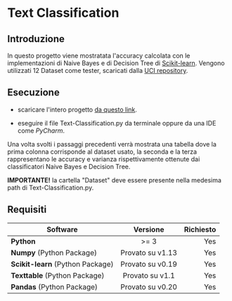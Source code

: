# Text Classification

## Introduzione 
In questo progetto viene mostratata l'accuracy calcolata con le implementazioni
 di Naive Bayes e di Decision Tree di [Scikit-learn](http://scikit-learn.org/stable/). Vengono utilizzati 12 
 Dataset come tester, scaricati dalla [UCI repository](https://archive.ics.uci.edu/ml/datasets.html).
 
## Esecuzione
- scaricare l'intero progetto [da questo link](https://github.com/AlessandroSoci/Naive-Bayes-vs-Decision-Tree/archive/master.zip).

- eseguire il file Text-Classification.py da terminale oppure da una IDE
come *PyCharm*.

Una volta svolti i passaggi precedenti verrà mostrata una tabella dove la prima colonna corrisponde al
dataset usato, la seconda e la terza rappresentano le accuracy e varianza rispettivamente 
ottenute dai classificatori Naive Bayes e Decision Tree.

**IMPORTANTE!** la cartella "Dataset" deve essere presente nella medesima path di Text-Classification.py. 


## Requisiti
| Software                                                    | Versione       | Richiesto|
| ------------------------------------------------------------|:--------------:| --------:|
| **Python**                                                  |     >= 3     |    Yes   |
| **Numpy** (Python Package)                                  |Provato su v1.13|    Yes   |
| **Scikit-learn** (Python Package)                           |Provato su v0.19|    Yes   |
| **Texttable** (Python Package)                              |Provato su v1.1 |    Yes   |
| **Pandas** (Python Package)                                 |Provato su v0.20|    Yes   |